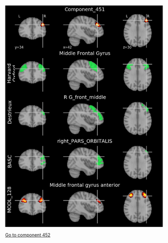 


![451](preliminary/451.jpg "Component 451")

[Go to component 452](https://parietal-inria.github.io/MODL_atlas/1024/452 "Component 452")